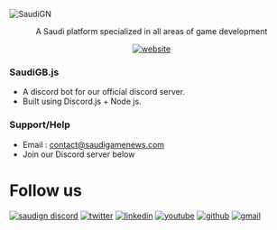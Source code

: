 ![SaudiGN](https://pbs.twimg.com/profile_banners/1499380001497657346/1653828476/1500x500)
<div align="center">
A Saudi platform specialized in all areas of game development

[![website](https://img.shields.io/badge/Official%20website-SaudiGN-purple)](https://saudigamenews.com)
</div>

### SaudiGB.js
- A discord bot for our official discord server.
- Built using Discord.js + Node js.

### Support/Help
- Email : contact@saudigamenews.com
- Join our Discord server below

# Follow us
[![saudign discord](https://img.shields.io/badge/Discord-5865F2?logo=discord&logoColor=white)](https://discord.gg/cp8XsStTCp)
[![twitter](https://img.shields.io/badge/Twitter-1DA1F2?e&logo=twitter&logoColor=white)](https://twitter.com/intent/follow?screen_name=saudign_sa)
[![linkedin](https://img.shields.io/badge/LinkedIn-0077B5?lable=SaudiGN&logo=linkedin)](https://www.linkedin.com/company/saudign)
[![youtube](https://img.shields.io/badge/YouTube-FF0000?logo=youtube&logoColor=white)](https://www.youtube.com/channel/UCOq4LxhPRwe9CVs37plZiTQ)
[![github](https://img.shields.io/badge/GitHub-100000?&logo=github&logoColor=white)](https://github.com/SaudiGN)
[![gmail](https://img.shields.io/badge/Gmail-D14836?logo=gmail&logoColor=white)](https://mail.google.com/mail/u/0/?ogbl#inbox?compose=GTvVlcSGLrRWPNTdgtJQmDqgnSrztDMRdcmPffMKtGMHqwfgPZvnhSqjTCKFQtlHHBRtSgXcMptDs)

<!-- https://img.shields.io/badge/WhatsApp-25D366?logo=whatsapp&logoColor=white -->
<!-- https://img.shields.io/badge/Patreon-F96854?logo=patreon&logoColor=white -->
<!-- https://img.shields.io/badge/PayPal-00457C?logo=paypal&logoColor=white -->
